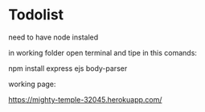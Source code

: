 # Todolist

need to have node instaled

in working folder open terminal and tipe in this comands:

npm install express ejs body-parser

working page:

https://mighty-temple-32045.herokuapp.com/
